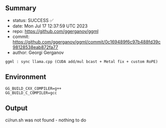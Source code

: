 ## Summary

- status: SUCCESS ✅
- date:   Mon Jul 17 12:37:59 UTC 2023
- repo:   https://github.com/ggerganov/ggml
- commit: https://github.com/ggerganov/ggml/commit/0c169489f6c97b488fd39c98128538eab872fa77
- author: Georgi Gerganov
```
ggml : sync llama.cpp (CUDA add/mul bcast + Metal fix + custom RoPE)
```

## Environment

```
GG_BUILD_CXX_COMPILER=g++
GG_BUILD_C_COMPILER=gcc
```

## Output

ci/run.sh was not found - nothing to do
